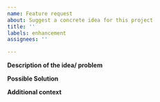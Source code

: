 ```yaml
---
name: Feature request
about: Suggest a concrete idea for this project
title: ''
labels: enhancement
assignees: ''

---
```


**Description of the idea/ problem**
<!-- Describe the idea/ problem that you have -->

**Possible Solution**
<!-- Describe the solution you'd like to see, and/or any ideas you might have on how to implement it -->

**Additional context**
<!-- If applicable, add any additional context, screenshots, etc. about the request here. -->
